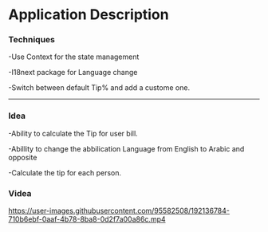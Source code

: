 <h1>Application Description</h1>

<h3>Techniques</h3>
<p>-Use Context for the state management</p>
<p>-I18next package for Language change</p>
<p>-Switch between default Tip% and add a custome one.</p>

---

<h3>Idea</h3>
<p>-Ability to calculate the Tip for user bill.</p>
<p>-Abillity to change the abbilication Language from English to Arabic and opposite</p>
<p>-Calculate the tip for each person.</p>

<h3>Videa</h3>

https://user-images.githubusercontent.com/95582508/192136784-710b6ebf-0aaf-4b78-8ba8-0d2f7a00a86c.mp4

